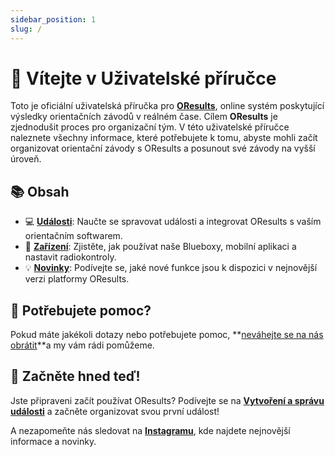 ```yaml
---
sidebar_position: 1
slug: /
---
```


# 🎉 Vítejte v Uživatelské příručce

Toto je oficiální uživatelská příručka pro **[OResults](https://oresults.eu/about)**, online systém poskytující výsledky orientačních závodů v reálném čase. Cílem **OResults** je zjednodušit proces pro organizační tým. V této uživatelské příručce naleznete všechny informace, které potřebujete k tomu, abyste mohli začít organizovat orientační závody s OResults a posunout své závody na vyšší úroveň.

## 📚 Obsah

- 💻 **[Události](./category/-events)**: Naučte se spravovat události a integrovat OResults s vaším orientačním softwarem.
- 🧰 **[Zařízení](./category/-devices)**: Zjistěte, jak používat naše Blueboxy, mobilní aplikaci a nastavit radiokontroly.
- 💡 **[Novinky](./whats-new.md)**: Podívejte se, jaké nové funkce jsou k dispozici v nejnovější verzi platformy OResults.

## 🤔 Potřebujete pomoc?

Pokud máte jakékoli dotazy nebo potřebujete pomoc, **[neváhejte se na nás obrátit](https://oresults.eu/contact)**a my vám rádi pomůžeme.

## 🚀 Začněte hned teď!
Jste připraveni začít používat OResults? Podívejte se na **[Vytvoření a správu události](./events/setup.md)** a začněte organizovat svou první událost!

A nezapomeňte nás sledovat na **[Instagramu](https://www.instagram.com/oresults.eu/)**, kde najdete nejnovější informace a novinky.

